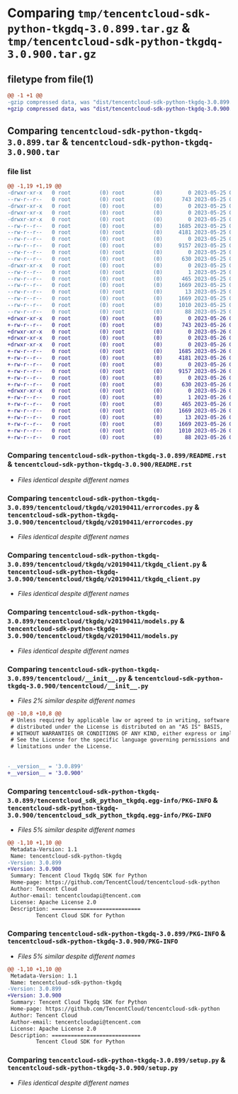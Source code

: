 # Comparing `tmp/tencentcloud-sdk-python-tkgdq-3.0.899.tar.gz` & `tmp/tencentcloud-sdk-python-tkgdq-3.0.900.tar.gz`

## filetype from file(1)

```diff
@@ -1 +1 @@
-gzip compressed data, was "dist/tencentcloud-sdk-python-tkgdq-3.0.899.tar", last modified: Thu May 25 00:39:19 2023, max compression
+gzip compressed data, was "dist/tencentcloud-sdk-python-tkgdq-3.0.900.tar", last modified: Fri May 26 02:30:22 2023, max compression
```

## Comparing `tencentcloud-sdk-python-tkgdq-3.0.899.tar` & `tencentcloud-sdk-python-tkgdq-3.0.900.tar`

### file list

```diff
@@ -1,19 +1,19 @@
-drwxr-xr-x   0 root         (0) root         (0)        0 2023-05-25 00:39:19.000000 tencentcloud-sdk-python-tkgdq-3.0.899/
--rw-r--r--   0 root         (0) root         (0)      743 2023-05-25 00:39:19.000000 tencentcloud-sdk-python-tkgdq-3.0.899/README.rst
-drwxr-xr-x   0 root         (0) root         (0)        0 2023-05-25 00:39:19.000000 tencentcloud-sdk-python-tkgdq-3.0.899/tencentcloud/
-drwxr-xr-x   0 root         (0) root         (0)        0 2023-05-25 00:39:19.000000 tencentcloud-sdk-python-tkgdq-3.0.899/tencentcloud/tkgdq/
-drwxr-xr-x   0 root         (0) root         (0)        0 2023-05-25 00:39:19.000000 tencentcloud-sdk-python-tkgdq-3.0.899/tencentcloud/tkgdq/v20190411/
--rw-r--r--   0 root         (0) root         (0)     1685 2023-05-25 00:39:19.000000 tencentcloud-sdk-python-tkgdq-3.0.899/tencentcloud/tkgdq/v20190411/errorcodes.py
--rw-r--r--   0 root         (0) root         (0)     4181 2023-05-25 00:39:19.000000 tencentcloud-sdk-python-tkgdq-3.0.899/tencentcloud/tkgdq/v20190411/tkgdq_client.py
--rw-r--r--   0 root         (0) root         (0)        0 2023-05-25 00:39:19.000000 tencentcloud-sdk-python-tkgdq-3.0.899/tencentcloud/tkgdq/v20190411/__init__.py
--rw-r--r--   0 root         (0) root         (0)     9157 2023-05-25 00:39:19.000000 tencentcloud-sdk-python-tkgdq-3.0.899/tencentcloud/tkgdq/v20190411/models.py
--rw-r--r--   0 root         (0) root         (0)        0 2023-05-25 00:39:19.000000 tencentcloud-sdk-python-tkgdq-3.0.899/tencentcloud/tkgdq/__init__.py
--rw-r--r--   0 root         (0) root         (0)      630 2023-05-25 00:39:19.000000 tencentcloud-sdk-python-tkgdq-3.0.899/tencentcloud/__init__.py
-drwxr-xr-x   0 root         (0) root         (0)        0 2023-05-25 00:39:19.000000 tencentcloud-sdk-python-tkgdq-3.0.899/tencentcloud_sdk_python_tkgdq.egg-info/
--rw-r--r--   0 root         (0) root         (0)        1 2023-05-25 00:39:19.000000 tencentcloud-sdk-python-tkgdq-3.0.899/tencentcloud_sdk_python_tkgdq.egg-info/dependency_links.txt
--rw-r--r--   0 root         (0) root         (0)      465 2023-05-25 00:39:19.000000 tencentcloud-sdk-python-tkgdq-3.0.899/tencentcloud_sdk_python_tkgdq.egg-info/SOURCES.txt
--rw-r--r--   0 root         (0) root         (0)     1669 2023-05-25 00:39:19.000000 tencentcloud-sdk-python-tkgdq-3.0.899/tencentcloud_sdk_python_tkgdq.egg-info/PKG-INFO
--rw-r--r--   0 root         (0) root         (0)       13 2023-05-25 00:39:19.000000 tencentcloud-sdk-python-tkgdq-3.0.899/tencentcloud_sdk_python_tkgdq.egg-info/top_level.txt
--rw-r--r--   0 root         (0) root         (0)     1669 2023-05-25 00:39:19.000000 tencentcloud-sdk-python-tkgdq-3.0.899/PKG-INFO
--rw-r--r--   0 root         (0) root         (0)     1010 2023-05-25 00:39:19.000000 tencentcloud-sdk-python-tkgdq-3.0.899/setup.py
--rw-r--r--   0 root         (0) root         (0)       88 2023-05-25 00:39:19.000000 tencentcloud-sdk-python-tkgdq-3.0.899/setup.cfg
+drwxr-xr-x   0 root         (0) root         (0)        0 2023-05-26 02:30:22.000000 tencentcloud-sdk-python-tkgdq-3.0.900/
+-rw-r--r--   0 root         (0) root         (0)      743 2023-05-26 02:30:22.000000 tencentcloud-sdk-python-tkgdq-3.0.900/README.rst
+drwxr-xr-x   0 root         (0) root         (0)        0 2023-05-26 02:30:22.000000 tencentcloud-sdk-python-tkgdq-3.0.900/tencentcloud/
+drwxr-xr-x   0 root         (0) root         (0)        0 2023-05-26 02:30:22.000000 tencentcloud-sdk-python-tkgdq-3.0.900/tencentcloud/tkgdq/
+drwxr-xr-x   0 root         (0) root         (0)        0 2023-05-26 02:30:22.000000 tencentcloud-sdk-python-tkgdq-3.0.900/tencentcloud/tkgdq/v20190411/
+-rw-r--r--   0 root         (0) root         (0)     1685 2023-05-26 02:30:22.000000 tencentcloud-sdk-python-tkgdq-3.0.900/tencentcloud/tkgdq/v20190411/errorcodes.py
+-rw-r--r--   0 root         (0) root         (0)     4181 2023-05-26 02:30:22.000000 tencentcloud-sdk-python-tkgdq-3.0.900/tencentcloud/tkgdq/v20190411/tkgdq_client.py
+-rw-r--r--   0 root         (0) root         (0)        0 2023-05-26 02:30:22.000000 tencentcloud-sdk-python-tkgdq-3.0.900/tencentcloud/tkgdq/v20190411/__init__.py
+-rw-r--r--   0 root         (0) root         (0)     9157 2023-05-26 02:30:22.000000 tencentcloud-sdk-python-tkgdq-3.0.900/tencentcloud/tkgdq/v20190411/models.py
+-rw-r--r--   0 root         (0) root         (0)        0 2023-05-26 02:30:22.000000 tencentcloud-sdk-python-tkgdq-3.0.900/tencentcloud/tkgdq/__init__.py
+-rw-r--r--   0 root         (0) root         (0)      630 2023-05-26 02:30:22.000000 tencentcloud-sdk-python-tkgdq-3.0.900/tencentcloud/__init__.py
+drwxr-xr-x   0 root         (0) root         (0)        0 2023-05-26 02:30:22.000000 tencentcloud-sdk-python-tkgdq-3.0.900/tencentcloud_sdk_python_tkgdq.egg-info/
+-rw-r--r--   0 root         (0) root         (0)        1 2023-05-26 02:30:22.000000 tencentcloud-sdk-python-tkgdq-3.0.900/tencentcloud_sdk_python_tkgdq.egg-info/dependency_links.txt
+-rw-r--r--   0 root         (0) root         (0)      465 2023-05-26 02:30:22.000000 tencentcloud-sdk-python-tkgdq-3.0.900/tencentcloud_sdk_python_tkgdq.egg-info/SOURCES.txt
+-rw-r--r--   0 root         (0) root         (0)     1669 2023-05-26 02:30:22.000000 tencentcloud-sdk-python-tkgdq-3.0.900/tencentcloud_sdk_python_tkgdq.egg-info/PKG-INFO
+-rw-r--r--   0 root         (0) root         (0)       13 2023-05-26 02:30:22.000000 tencentcloud-sdk-python-tkgdq-3.0.900/tencentcloud_sdk_python_tkgdq.egg-info/top_level.txt
+-rw-r--r--   0 root         (0) root         (0)     1669 2023-05-26 02:30:22.000000 tencentcloud-sdk-python-tkgdq-3.0.900/PKG-INFO
+-rw-r--r--   0 root         (0) root         (0)     1010 2023-05-26 02:30:22.000000 tencentcloud-sdk-python-tkgdq-3.0.900/setup.py
+-rw-r--r--   0 root         (0) root         (0)       88 2023-05-26 02:30:22.000000 tencentcloud-sdk-python-tkgdq-3.0.900/setup.cfg
```

### Comparing `tencentcloud-sdk-python-tkgdq-3.0.899/README.rst` & `tencentcloud-sdk-python-tkgdq-3.0.900/README.rst`

 * *Files identical despite different names*

### Comparing `tencentcloud-sdk-python-tkgdq-3.0.899/tencentcloud/tkgdq/v20190411/errorcodes.py` & `tencentcloud-sdk-python-tkgdq-3.0.900/tencentcloud/tkgdq/v20190411/errorcodes.py`

 * *Files identical despite different names*

### Comparing `tencentcloud-sdk-python-tkgdq-3.0.899/tencentcloud/tkgdq/v20190411/tkgdq_client.py` & `tencentcloud-sdk-python-tkgdq-3.0.900/tencentcloud/tkgdq/v20190411/tkgdq_client.py`

 * *Files identical despite different names*

### Comparing `tencentcloud-sdk-python-tkgdq-3.0.899/tencentcloud/tkgdq/v20190411/models.py` & `tencentcloud-sdk-python-tkgdq-3.0.900/tencentcloud/tkgdq/v20190411/models.py`

 * *Files identical despite different names*

### Comparing `tencentcloud-sdk-python-tkgdq-3.0.899/tencentcloud/__init__.py` & `tencentcloud-sdk-python-tkgdq-3.0.900/tencentcloud/__init__.py`

 * *Files 2% similar despite different names*

```diff
@@ -10,8 +10,8 @@
 # Unless required by applicable law or agreed to in writing, software
 # distributed under the License is distributed on an "AS IS" BASIS,
 # WITHOUT WARRANTIES OR CONDITIONS OF ANY KIND, either express or implied.
 # See the License for the specific language governing permissions and
 # limitations under the License.
 
 
-__version__ = '3.0.899'
+__version__ = '3.0.900'
```

### Comparing `tencentcloud-sdk-python-tkgdq-3.0.899/tencentcloud_sdk_python_tkgdq.egg-info/PKG-INFO` & `tencentcloud-sdk-python-tkgdq-3.0.900/tencentcloud_sdk_python_tkgdq.egg-info/PKG-INFO`

 * *Files 5% similar despite different names*

```diff
@@ -1,10 +1,10 @@
 Metadata-Version: 1.1
 Name: tencentcloud-sdk-python-tkgdq
-Version: 3.0.899
+Version: 3.0.900
 Summary: Tencent Cloud Tkgdq SDK for Python
 Home-page: https://github.com/TencentCloud/tencentcloud-sdk-python
 Author: Tencent Cloud
 Author-email: tencentcloudapi@tencent.com
 License: Apache License 2.0
 Description: ============================
         Tencent Cloud SDK for Python
```

### Comparing `tencentcloud-sdk-python-tkgdq-3.0.899/PKG-INFO` & `tencentcloud-sdk-python-tkgdq-3.0.900/PKG-INFO`

 * *Files 5% similar despite different names*

```diff
@@ -1,10 +1,10 @@
 Metadata-Version: 1.1
 Name: tencentcloud-sdk-python-tkgdq
-Version: 3.0.899
+Version: 3.0.900
 Summary: Tencent Cloud Tkgdq SDK for Python
 Home-page: https://github.com/TencentCloud/tencentcloud-sdk-python
 Author: Tencent Cloud
 Author-email: tencentcloudapi@tencent.com
 License: Apache License 2.0
 Description: ============================
         Tencent Cloud SDK for Python
```

### Comparing `tencentcloud-sdk-python-tkgdq-3.0.899/setup.py` & `tencentcloud-sdk-python-tkgdq-3.0.900/setup.py`

 * *Files identical despite different names*

